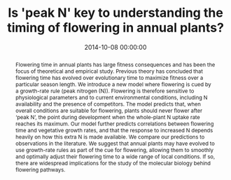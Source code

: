 ---
title: "Is 'peak N' key to understanding the timing of flowering in annual plants?"
subtitle: ""
summary: ""
authors: 
- Guilbaud CS
- Dalchau N
- Purves DW
- Turnbull LA


tags: []
categories: [Plant Biology]
date: 2014-10-08 00:00:00
publishDate: 2014-10-08 00:00:00
featured: false
draft: false
publication: 'New Phytologist'
publication_types: ["2"]

doi: 'https://doi.org/10.1111/nph.13095'
abstract: Flowering time in annual plants has large fitness consequences and has been the focus of theoretical and empirical study. Previous theory has concluded that flowering time has evolved over evolutionary time to maximize fitness over a particular season length. We introduce a new model where flowering is cued by a growth-rate rule (peak nitrogen (N)). Flowering is therefore sensitive to physiological parameters and to current environmental conditions, including N availability and the presence of competitors. The model predicts that, when overall conditions are suitable for flowering, plants should never flower after ‘peak N’, the point during development when the whole-plant N uptake rate reaches its maximum. Our model further predicts correlations between flowering time and vegetative growth rates, and that the response to increased N depends heavily on how this extra N is made available. We compare our predictions to observations in the literature. We suggest that annual plants may have evolved to use growth-rate rules as part of the cue for flowering, allowing them to smoothly and optimally adjust their flowering time to a wide range of local conditions. If so, there are widespread implications for the study of the molecular biology behind flowering pathways.

projects: []
---